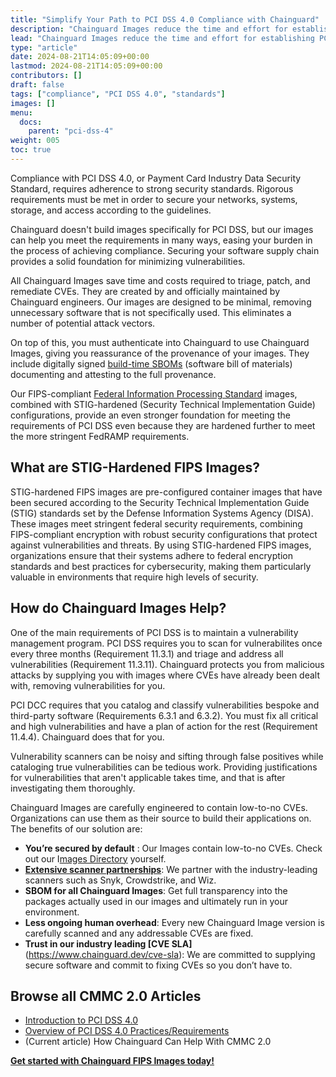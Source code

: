 ```yaml
---
title: "Simplify Your Path to PCI DSS 4.0 Compliance with Chainguard"
description: "Chainguard Images reduce the time and effort for establishing PCI DSS 4.0 compliance"
lead: "Chainguard Images reduce the time and effort for establishing PCI DSS 4.0 compliance"
type: "article"
date: 2024-08-21T14:05:09+00:00
lastmod: 2024-08-21T14:05:09+00:00
contributors: []
draft: false
tags: ["compliance", "PCI DSS 4.0", "standards"]
images: []
menu:
  docs:
    parent: "pci-dss-4"
weight: 005
toc: true
---
```


Compliance with PCI DSS 4.0, or Payment Card Industry Data Security Standard, requires adherence to strong security standards. Rigorous requirements must be met in order to secure your networks, systems, storage, and access according to the guidelines.

Chainguard doesn't build images specifically for PCI DSS, but our images can help you meet the requirements in many ways, easing your burden in the process of achieving compliance. Securing your software supply chain provides a solid foundation for minimizing vulnerabilities.

All Chainguard Images save time and costs required to triage, patch, and remediate CVEs. They are created by and officially maintained by Chainguard engineers. Our images are designed to be minimal, removing unnecessary software that is not specifically used. This eliminates a number of potential attack vectors.

On top of this, you must authenticate into Chainguard to use Chainguard Images, giving you reassurance of the provenance of your images. They include digitally signed [build-time SBOMs](/chainguard/chainguard-images/working-with-images/retrieve-image-sboms/) (software bill of materials) documenting and attesting to the full provenance.

Our FIPS-compliant [Federal Information Processing Standard](../../../chainguard/chainguard-images/working-with-images/fips-images.md) images, combined with  STIG-hardened (Security Technical Implementation Guide) configurations, provide an even stronger foundation for meeting the requirements of PCI DSS even because they are hardened further to meet the more stringent FedRAMP requirements.


## What are STIG-Hardened FIPS Images?

STIG-hardened FIPS images are pre-configured container images that have been secured according to the Security Technical Implementation Guide (STIG) standards set by the Defense Information Systems Agency (DISA). These images meet stringent federal security requirements, combining FIPS-compliant encryption with robust security configurations that protect against vulnerabilities and threats. By using STIG-hardened FIPS images, organizations ensure that their systems adhere to federal encryption standards and best practices for cybersecurity, making them particularly valuable in environments that require high levels of security.

## How do Chainguard Images Help?

One of the main requirements of PCI DSS is to maintain a vulnerability management program. PCI DSS requires you to scan for vulnerabilites once every three months (Requirement 11.3.1) and triage and address all vulnerabilities (Requirement 11.3.11). Chainguard protects you from malicious attacks by supplying you with images where CVEs have already been dealt with, removing vulnerabilities for you.

PCI DCC requires that you catalog and classify vulnerabilities bespoke and third-party software (Requirements 6.3.1 and 6.3.2). You must fix all critical and high vulnerabilities and have a plan of action for the rest (Requirement 11.4.4). Chainguard does that for you.

Vulnerability scanners can be noisy and sifting through false positives while cataloging true vulnerabilities can be tedious work. Providing justifications for vulnerabilities that aren't applicable takes time, and that is after investigating them thoroughly.

Chainguard Images are carefully engineered to contain low-to-no CVEs. Organizations can use them as their source to build their applications on. The benefits of our solution are:

- **You’re secured by default** : Our Images contain low-to-no CVEs. Check out our I[mages Directory](https://images.chainguard.dev) yourself. ‍
- [**Extensive scanner partnerships**](https://www.chainguard.dev/scanners): We partner with the industry-leading scanners such as Snyk, Crowdstrike, and Wiz. ‍
- **SBOM for all Chainguard Images**: Get full transparency into the packages actually used in our images and ultimately run in your environment. ‍
- **Less ongoing human overhead**: Every new Chainguard Image version is carefully scanned and any addressable CVEs are fixed. ‍
-  **Trust in our industry leading [CVE SLA]**(https://www.chainguard.dev/cve-sla): We are committed to supplying secure software and commit to fixing CVEs so you don’t have to.


## Browse all CMMC 2.0 Articles

- [Introduction to PCI DSS 4.0](/software-security/compliance/pci-dss-4/intro-pci-dss-4/)
- [Overview of PCI DSS 4.0 Practices/Requirements](/software-security/compliance/pci-dss-4/pci-dss-practices/)
- (Current article) How Chainguard Can Help With CMMC 2.0


**[Get started with Chainguard FIPS Images today!](https://images.chainguard.dev/?category=fips?utm_source=docs)**
